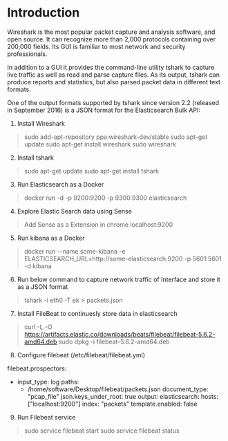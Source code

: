 # Introduction

Wireshark is the most popular packet capture and analysis software, and open source. It can recognize more than 2,000 protocols containing over 200,000 fields. Its GUI is familiar to most network and security professionals.

In addition to a GUI it provides the command-line utility tshark to capture live traffic as well as read and parse capture files. As its output, tshark can produce reports and statistics, but also parsed packet data in different text formats.

One of the output formats supported by tshark since version 2.2 (released in September 2016) is a JSON format for the Elasticsearch Bulk API:

1. Install Wireshark
 > sudo add-apt-repository ppa:wireshark-dev/stable
 > sudo apt-get update
 > sudo apt-get install wireshark
 > sudo wireshark

2. Install tshark
 > sudo apt-get update
 > sudo apt-get install tshark

3. Run Elasticsearch as a Docker
 > docker run -d -p 9200:9200 -p 9300:9300 elasticsearch

4. Explore Elastic Search data using Sense
 > Add Sense as a Extension in chrome
 > localhost:9200

5. Run kibana as a Docker
 > docker run --name some-kibana -e   ELASTICSEARCH_URL=http://some-elasticsearch:9200 -p 5601:5601 -d kibana

6. Run below command to capture network traffic of Interface and store it as a    JSON format
 > tshark -i eth0 -T ek > packets.json

7. Install FileBeat to continuesly store data in elasticsearch
 > curl -L -O  https://artifacts.elastic.co/downloads/beats/filebeat/filebeat-5.6.2-amd64.deb
 > sudo dpkg -i filebeat-5.6.2-amd64.deb

8. Configure filebeat (/etc/filebeat/filebeat.yml)
 >
 filebeat.prospectors:
 - input_type: log
  paths:
    - /home/software/Desktop/filebeat/packets.json
  document_type: "pcap_file"
  json.keys_under_root: true
 output:
  elasticsearch:
    hosts: ["localhost:9200"]
    index: "packets"
    template.enabled: false

9. Run Filebeat service
 > sudo service filebeat start
 > sudo service filebeat status
 
